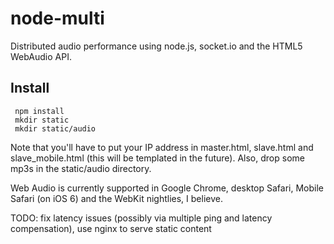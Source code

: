 # node-multi

Distributed audio performance using node.js, socket.io and the HTML5 WebAudio API.

## Install

     npm install
     mkdir static
     mkdir static/audio

Note that you'll have to put your IP address in master.html, slave.html and slave_mobile.html (this will be templated in the future).  Also, drop some mp3s in the static/audio directory.

Web Audio is currently supported in Google Chrome, desktop Safari, Mobile Safari (on iOS 6) and the WebKit nightlies, I believe. 

TODO: fix latency issues (possibly via multiple ping and latency compensation), use nginx to serve static content 
